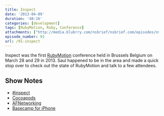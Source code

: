 ```yaml
---
title: Inspect
date: '2013-04-09'
duration: '40:16'
categories: [development]
tags: [RubyMotion, Ruby, Conference]
attachments: ["http://media.blubrry.com/nsbrief/nsbrief.com/episodes/nsbrief_91_inspect.m4a"]
episode_number: 91
url: /91-inspect
---
```


Inspect was the first [RubyMotion](http://rubymotion.com) conference held in Brussels Belgium on March 28 and 29 in 2013. Saul happened to be in the area and made a quick stop over to check out the state of RubyMotion and talk to a few attendees.

## Show Notes
- [#inspect](http://rubymotion.com/conference)
- [Cocoapods](http://cocoapods.org)
- [AFNetworking](http://afnetworking.com)
- [Basecamp for iPhone](http://basecamp.com/mobile)
